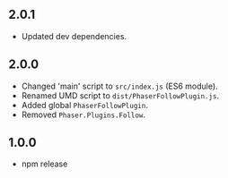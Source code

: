 2.0.1
-----

- Updated dev dependencies.

2.0.0
-----

- Changed 'main' script to `src/index.js` (ES6 module).
- Renamed UMD script to `dist/PhaserFollowPlugin.js`.
- Added global `PhaserFollowPlugin`.
- Removed `Phaser.Plugins.Follow`.

1.0.0
-----

- npm release
